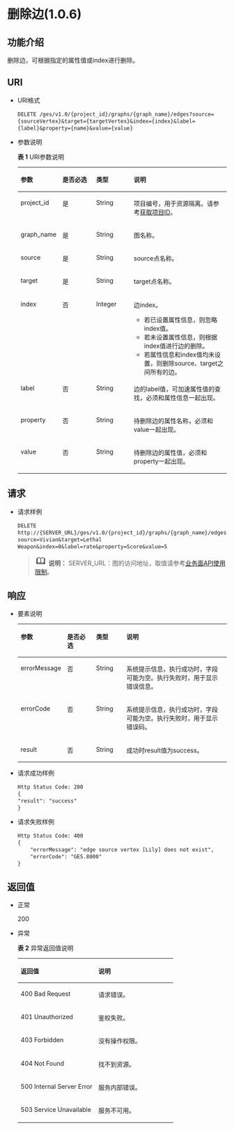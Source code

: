 # 删除边\(1.0.6\)<a name="ges_03_0055"></a>

## 功能介绍<a name="section2962849195032"></a>

删除边，可根据指定的属性值或index进行删除。

## URI<a name="section12433616195032"></a>

-   URI格式

    ```
    DELETE /ges/v1.0/{project_id}/graphs/{graph_name}/edges?source={sourceVertex}&target={targetVertex}&index={index}&label={label}&property={name}&value={value}
    ```


-   参数说明

    **表 1**  URI参数说明

    <a name="table61815032195115"></a>
    <table><thead align="left"><tr id="row3368360195115"><th class="cellrowborder" valign="top" width="19.139999999999997%" id="mcps1.2.5.1.1"><p id="p59635550195123"><a name="p59635550195123"></a><a name="p59635550195123"></a>参数</p>
    </th>
    <th class="cellrowborder" valign="top" width="16.36%" id="mcps1.2.5.1.2"><p id="p65750220195123"><a name="p65750220195123"></a><a name="p65750220195123"></a>是否必选</p>
    </th>
    <th class="cellrowborder" valign="top" width="18.060000000000002%" id="mcps1.2.5.1.3"><p id="p24167570195123"><a name="p24167570195123"></a><a name="p24167570195123"></a>类型</p>
    </th>
    <th class="cellrowborder" valign="top" width="46.44%" id="mcps1.2.5.1.4"><p id="p11416153195123"><a name="p11416153195123"></a><a name="p11416153195123"></a>说明</p>
    </th>
    </tr>
    </thead>
    <tbody><tr id="row58432336195115"><td class="cellrowborder" valign="top" width="19.139999999999997%" headers="mcps1.2.5.1.1 "><p id="p7890184195123"><a name="p7890184195123"></a><a name="p7890184195123"></a>project_id</p>
    </td>
    <td class="cellrowborder" valign="top" width="16.36%" headers="mcps1.2.5.1.2 "><p id="p35125185195123"><a name="p35125185195123"></a><a name="p35125185195123"></a>是</p>
    </td>
    <td class="cellrowborder" valign="top" width="18.060000000000002%" headers="mcps1.2.5.1.3 "><p id="p26567706195123"><a name="p26567706195123"></a><a name="p26567706195123"></a>String</p>
    </td>
    <td class="cellrowborder" valign="top" width="46.44%" headers="mcps1.2.5.1.4 "><p id="p51708449194548"><a name="p51708449194548"></a><a name="p51708449194548"></a>项目编号，用于资源隔离。请参考<a href="获取项目ID.md">获取项目ID</a>。</p>
    </td>
    </tr>
    <tr id="row64613726195115"><td class="cellrowborder" valign="top" width="19.139999999999997%" headers="mcps1.2.5.1.1 "><p id="p59667767195123"><a name="p59667767195123"></a><a name="p59667767195123"></a>graph_name</p>
    </td>
    <td class="cellrowborder" valign="top" width="16.36%" headers="mcps1.2.5.1.2 "><p id="p1250997195123"><a name="p1250997195123"></a><a name="p1250997195123"></a>是</p>
    </td>
    <td class="cellrowborder" valign="top" width="18.060000000000002%" headers="mcps1.2.5.1.3 "><p id="p34221943195123"><a name="p34221943195123"></a><a name="p34221943195123"></a>String</p>
    </td>
    <td class="cellrowborder" valign="top" width="46.44%" headers="mcps1.2.5.1.4 "><p id="p20514022195123"><a name="p20514022195123"></a><a name="p20514022195123"></a>图名称。</p>
    </td>
    </tr>
    <tr id="row14131105195115"><td class="cellrowborder" valign="top" width="19.139999999999997%" headers="mcps1.2.5.1.1 "><p id="p56554550195123"><a name="p56554550195123"></a><a name="p56554550195123"></a>source</p>
    </td>
    <td class="cellrowborder" valign="top" width="16.36%" headers="mcps1.2.5.1.2 "><p id="p17515827195123"><a name="p17515827195123"></a><a name="p17515827195123"></a>是</p>
    </td>
    <td class="cellrowborder" valign="top" width="18.060000000000002%" headers="mcps1.2.5.1.3 "><p id="p9495864195123"><a name="p9495864195123"></a><a name="p9495864195123"></a>String</p>
    </td>
    <td class="cellrowborder" valign="top" width="46.44%" headers="mcps1.2.5.1.4 "><p id="p30967534195123"><a name="p30967534195123"></a><a name="p30967534195123"></a>source点名称。</p>
    </td>
    </tr>
    <tr id="row57391147195115"><td class="cellrowborder" valign="top" width="19.139999999999997%" headers="mcps1.2.5.1.1 "><p id="p26754404195123"><a name="p26754404195123"></a><a name="p26754404195123"></a>target</p>
    </td>
    <td class="cellrowborder" valign="top" width="16.36%" headers="mcps1.2.5.1.2 "><p id="p19623147195123"><a name="p19623147195123"></a><a name="p19623147195123"></a>是</p>
    </td>
    <td class="cellrowborder" valign="top" width="18.060000000000002%" headers="mcps1.2.5.1.3 "><p id="p45971037195123"><a name="p45971037195123"></a><a name="p45971037195123"></a>String</p>
    </td>
    <td class="cellrowborder" valign="top" width="46.44%" headers="mcps1.2.5.1.4 "><p id="p32666532195123"><a name="p32666532195123"></a><a name="p32666532195123"></a>target点名称。</p>
    </td>
    </tr>
    <tr id="row50172627195115"><td class="cellrowborder" valign="top" width="19.139999999999997%" headers="mcps1.2.5.1.1 "><p id="p57364588195123"><a name="p57364588195123"></a><a name="p57364588195123"></a>index</p>
    </td>
    <td class="cellrowborder" valign="top" width="16.36%" headers="mcps1.2.5.1.2 "><p id="p16020053195123"><a name="p16020053195123"></a><a name="p16020053195123"></a>否</p>
    </td>
    <td class="cellrowborder" valign="top" width="18.060000000000002%" headers="mcps1.2.5.1.3 "><p id="p22555951195123"><a name="p22555951195123"></a><a name="p22555951195123"></a>Integer</p>
    </td>
    <td class="cellrowborder" valign="top" width="46.44%" headers="mcps1.2.5.1.4 "><p id="p133571627121310"><a name="p133571627121310"></a><a name="p133571627121310"></a>边index。</p>
    <a name="ul1433712271130"></a><a name="ul1433712271130"></a><ul id="ul1433712271130"><li>若已设置属性信息，则忽略index值。</li><li>若未设置属性信息，则根据index值进行边的删除。</li><li>若属性信息和index值均未设置，则删除source、target之间所有的边。</li></ul>
    </td>
    </tr>
    <tr id="row15618154101320"><td class="cellrowborder" valign="top" width="19.139999999999997%" headers="mcps1.2.5.1.1 "><p id="p35882276144"><a name="p35882276144"></a><a name="p35882276144"></a>label</p>
    </td>
    <td class="cellrowborder" valign="top" width="16.36%" headers="mcps1.2.5.1.2 "><p id="p1658952718148"><a name="p1658952718148"></a><a name="p1658952718148"></a>否</p>
    </td>
    <td class="cellrowborder" valign="top" width="18.060000000000002%" headers="mcps1.2.5.1.3 "><p id="p17589162719148"><a name="p17589162719148"></a><a name="p17589162719148"></a>String</p>
    </td>
    <td class="cellrowborder" valign="top" width="46.44%" headers="mcps1.2.5.1.4 "><p id="p1358914273141"><a name="p1358914273141"></a><a name="p1358914273141"></a>边的label值，可加速属性值的查找，必须和属性信息一起出现。</p>
    </td>
    </tr>
    <tr id="row719220131418"><td class="cellrowborder" valign="top" width="19.139999999999997%" headers="mcps1.2.5.1.1 "><p id="p758992717140"><a name="p758992717140"></a><a name="p758992717140"></a>property</p>
    </td>
    <td class="cellrowborder" valign="top" width="16.36%" headers="mcps1.2.5.1.2 "><p id="p5589112719144"><a name="p5589112719144"></a><a name="p5589112719144"></a>否</p>
    </td>
    <td class="cellrowborder" valign="top" width="18.060000000000002%" headers="mcps1.2.5.1.3 "><p id="p858914279146"><a name="p858914279146"></a><a name="p858914279146"></a>String</p>
    </td>
    <td class="cellrowborder" valign="top" width="46.44%" headers="mcps1.2.5.1.4 "><p id="p658982761419"><a name="p658982761419"></a><a name="p658982761419"></a>待删除边的属性名称，必须和value一起出现。</p>
    </td>
    </tr>
    <tr id="row527811576136"><td class="cellrowborder" valign="top" width="19.139999999999997%" headers="mcps1.2.5.1.1 "><p id="p165897278149"><a name="p165897278149"></a><a name="p165897278149"></a>value</p>
    </td>
    <td class="cellrowborder" valign="top" width="16.36%" headers="mcps1.2.5.1.2 "><p id="p10589202716148"><a name="p10589202716148"></a><a name="p10589202716148"></a>否</p>
    </td>
    <td class="cellrowborder" valign="top" width="18.060000000000002%" headers="mcps1.2.5.1.3 "><p id="p1558919279142"><a name="p1558919279142"></a><a name="p1558919279142"></a>String</p>
    </td>
    <td class="cellrowborder" valign="top" width="46.44%" headers="mcps1.2.5.1.4 "><p id="p11589182751413"><a name="p11589182751413"></a><a name="p11589182751413"></a>待删除边的属性值，必须和property一起出现。</p>
    </td>
    </tr>
    </tbody>
    </table>


## 请求<a name="section62880805195032"></a>

-   请求样例

    ```
    DELETE http://{SERVER_URL}/ges/v1.0/{project_id}/graphs/{graph_name}/edges?source=Vivian&target=Lethal Weapon&index=0&label=rate&property=Score&value=5
    ```

    >![](public_sys-resources/icon-note.gif) **说明：** 
    >SERVER\_URL：图的访问地址，取值请参考[业务面API使用限制](业务面API使用限制.md)。


## 响应<a name="section62834626195032"></a>

-   要素说明

    <a name="table8231697195032"></a>
    <table><thead align="left"><tr id="row54082037195032"><th class="cellrowborder" valign="top" width="16%" id="mcps1.1.5.1.1"><p id="p18568906195032"><a name="p18568906195032"></a><a name="p18568906195032"></a>参数</p>
    </th>
    <th class="cellrowborder" valign="top" width="15%" id="mcps1.1.5.1.2"><p id="p27686440195032"><a name="p27686440195032"></a><a name="p27686440195032"></a>是否必选</p>
    </th>
    <th class="cellrowborder" valign="top" width="15%" id="mcps1.1.5.1.3"><p id="p28009142195032"><a name="p28009142195032"></a><a name="p28009142195032"></a>类型</p>
    </th>
    <th class="cellrowborder" valign="top" width="54%" id="mcps1.1.5.1.4"><p id="p54147996195032"><a name="p54147996195032"></a><a name="p54147996195032"></a>说明</p>
    </th>
    </tr>
    </thead>
    <tbody><tr id="row23911555195032"><td class="cellrowborder" valign="top" width="16%" headers="mcps1.1.5.1.1 "><p id="p57787794195032"><a name="p57787794195032"></a><a name="p57787794195032"></a>errorMessage</p>
    </td>
    <td class="cellrowborder" valign="top" width="15%" headers="mcps1.1.5.1.2 "><p id="p50299762195032"><a name="p50299762195032"></a><a name="p50299762195032"></a>否</p>
    </td>
    <td class="cellrowborder" valign="top" width="15%" headers="mcps1.1.5.1.3 "><p id="p47748939195032"><a name="p47748939195032"></a><a name="p47748939195032"></a>String</p>
    </td>
    <td class="cellrowborder" valign="top" width="54%" headers="mcps1.1.5.1.4 "><p id="p42458820195032"><a name="p42458820195032"></a><a name="p42458820195032"></a>系统提示信息，执行成功时，字段可能为空。执行失败时，用于显示错误信息。</p>
    </td>
    </tr>
    <tr id="row46585060195032"><td class="cellrowborder" valign="top" width="16%" headers="mcps1.1.5.1.1 "><p id="p15293488195032"><a name="p15293488195032"></a><a name="p15293488195032"></a>errorCode</p>
    </td>
    <td class="cellrowborder" valign="top" width="15%" headers="mcps1.1.5.1.2 "><p id="p30813041195032"><a name="p30813041195032"></a><a name="p30813041195032"></a>否</p>
    </td>
    <td class="cellrowborder" valign="top" width="15%" headers="mcps1.1.5.1.3 "><p id="p12828431195032"><a name="p12828431195032"></a><a name="p12828431195032"></a>String</p>
    </td>
    <td class="cellrowborder" valign="top" width="54%" headers="mcps1.1.5.1.4 "><p id="p32470001195032"><a name="p32470001195032"></a><a name="p32470001195032"></a>系统提示信息，执行成功时，字段可能为空。执行失败时，用于显示错误码。</p>
    </td>
    </tr>
    <tr id="row23794560195032"><td class="cellrowborder" valign="top" width="16%" headers="mcps1.1.5.1.1 "><p id="p48311171195032"><a name="p48311171195032"></a><a name="p48311171195032"></a>result</p>
    </td>
    <td class="cellrowborder" valign="top" width="15%" headers="mcps1.1.5.1.2 "><p id="p20890816195032"><a name="p20890816195032"></a><a name="p20890816195032"></a>否</p>
    </td>
    <td class="cellrowborder" valign="top" width="15%" headers="mcps1.1.5.1.3 "><p id="p14434525195032"><a name="p14434525195032"></a><a name="p14434525195032"></a>String</p>
    </td>
    <td class="cellrowborder" valign="top" width="54%" headers="mcps1.1.5.1.4 "><p id="p28345858195032"><a name="p28345858195032"></a><a name="p28345858195032"></a>成功时result值为success。</p>
    </td>
    </tr>
    </tbody>
    </table>

-   请求成功样例

    ```
    Http Status Code: 200
    {
    "result": "success"
    }
    ```

-   请求失败样例

    ```
    Http Status Code: 400
    {
        "errorMessage": "edge source vertex [Lily] does not exist",
        "errorCode": "GES.8000"
    }
    ```


## 返回值<a name="section66818645195032"></a>

-   正常

    200

-   异常

    **表 2**  异常返回值说明

    <a name="table2984752518246"></a>
    <table><thead align="left"><tr id="row1211940418246"><th class="cellrowborder" valign="top" width="50%" id="mcps1.2.3.1.1"><p id="p3980654218254"><a name="p3980654218254"></a><a name="p3980654218254"></a>返回值</p>
    </th>
    <th class="cellrowborder" valign="top" width="50%" id="mcps1.2.3.1.2"><p id="p310447318254"><a name="p310447318254"></a><a name="p310447318254"></a>说明</p>
    </th>
    </tr>
    </thead>
    <tbody><tr id="row4240912018246"><td class="cellrowborder" valign="top" width="50%" headers="mcps1.2.3.1.1 "><p id="p3446280418254"><a name="p3446280418254"></a><a name="p3446280418254"></a>400 Bad Request</p>
    </td>
    <td class="cellrowborder" valign="top" width="50%" headers="mcps1.2.3.1.2 "><p id="p4002370018254"><a name="p4002370018254"></a><a name="p4002370018254"></a>请求错误。</p>
    </td>
    </tr>
    <tr id="row4888805618246"><td class="cellrowborder" valign="top" width="50%" headers="mcps1.2.3.1.1 "><p id="p5203043918254"><a name="p5203043918254"></a><a name="p5203043918254"></a>401 Unauthorized</p>
    </td>
    <td class="cellrowborder" valign="top" width="50%" headers="mcps1.2.3.1.2 "><p id="p5371601718254"><a name="p5371601718254"></a><a name="p5371601718254"></a>鉴权失败。</p>
    </td>
    </tr>
    <tr id="row3592872518246"><td class="cellrowborder" valign="top" width="50%" headers="mcps1.2.3.1.1 "><p id="p3450921718254"><a name="p3450921718254"></a><a name="p3450921718254"></a>403 Forbidden</p>
    </td>
    <td class="cellrowborder" valign="top" width="50%" headers="mcps1.2.3.1.2 "><p id="p4378321618254"><a name="p4378321618254"></a><a name="p4378321618254"></a>没有操作权限。</p>
    </td>
    </tr>
    <tr id="row4281759818246"><td class="cellrowborder" valign="top" width="50%" headers="mcps1.2.3.1.1 "><p id="p4125438418254"><a name="p4125438418254"></a><a name="p4125438418254"></a>404 Not Found</p>
    </td>
    <td class="cellrowborder" valign="top" width="50%" headers="mcps1.2.3.1.2 "><p id="p5327079718254"><a name="p5327079718254"></a><a name="p5327079718254"></a>找不到资源。</p>
    </td>
    </tr>
    <tr id="row994303918246"><td class="cellrowborder" valign="top" width="50%" headers="mcps1.2.3.1.1 "><p id="p4548781618254"><a name="p4548781618254"></a><a name="p4548781618254"></a>500 Internal Server Error</p>
    </td>
    <td class="cellrowborder" valign="top" width="50%" headers="mcps1.2.3.1.2 "><p id="p6063444518254"><a name="p6063444518254"></a><a name="p6063444518254"></a>服务内部错误。</p>
    </td>
    </tr>
    <tr id="row5822219018246"><td class="cellrowborder" valign="top" width="50%" headers="mcps1.2.3.1.1 "><p id="p4487805318254"><a name="p4487805318254"></a><a name="p4487805318254"></a>503 Service Unavailable</p>
    </td>
    <td class="cellrowborder" valign="top" width="50%" headers="mcps1.2.3.1.2 "><p id="p1124370918254"><a name="p1124370918254"></a><a name="p1124370918254"></a>服务不可用。</p>
    </td>
    </tr>
    </tbody>
    </table>


